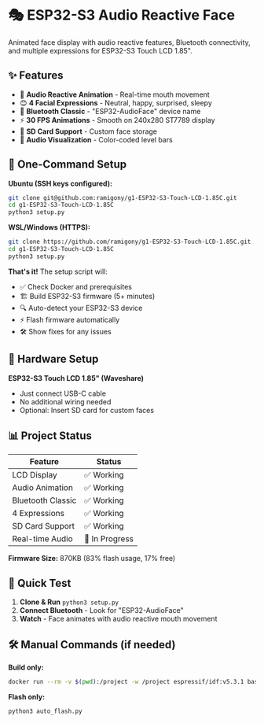 # 🎭 ESP32-S3 Audio Reactive Face

Animated face display with audio reactive features, Bluetooth connectivity, and multiple expressions for ESP32-S3 Touch LCD 1.85".

## ✨ Features

- 🎵 **Audio Reactive Animation** - Real-time mouth movement 
- 😊 **4 Facial Expressions** - Neutral, happy, surprised, sleepy
- 📱 **Bluetooth Classic** - "ESP32-AudioFace" device name
- ⚡ **30 FPS Animations** - Smooth on 240x280 ST7789 display
- 💾 **SD Card Support** - Custom face storage
- 🌈 **Audio Visualization** - Color-coded level bars

## 🚀 One-Command Setup

**Ubuntu (SSH keys configured):**

```bash
git clone git@github.com:ramigony/g1-ESP32-S3-Touch-LCD-1.85C.git
cd g1-ESP32-S3-Touch-LCD-1.85C
python3 setup.py
```

**WSL/Windows (HTTPS):**
```bash
git clone https://github.com/ramigony/g1-ESP32-S3-Touch-LCD-1.85C.git
cd g1-ESP32-S3-Touch-LCD-1.85C
python3 setup.py
```

**That's it!** The setup script will:
- ✅ Check Docker and prerequisites
- 🏗️ Build ESP32-S3 firmware (5+ minutes)
- 🔍 Auto-detect your ESP32-S3 device
- ⚡ Flash firmware automatically
- 🛠️ Show fixes for any issues

## 🔧 Hardware Setup

**ESP32-S3 Touch LCD 1.85" (Waveshare)**
- Just connect USB-C cable
- No additional wiring needed
- Optional: Insert SD card for custom faces

## 📊 Project Status

| Feature | Status |
|---------|--------|
| LCD Display | ✅ Working |
| Audio Animation | ✅ Working |
| Bluetooth Classic | ✅ Working |
| 4 Expressions | ✅ Working |
| SD Card Support | ✅ Working |
| Real-time Audio | 🔄 In Progress |

**Firmware Size:** 870KB (83% flash usage, 17% free)

## 🎯 Quick Test

1. **Clone & Run** `python3 setup.py`
2. **Connect Bluetooth** - Look for "ESP32-AudioFace"
3. **Watch** - Face animates with audio reactive mouth movement

## 🛠️ Manual Commands (if needed)

**Build only:**
```bash
docker run --rm -v $(pwd):/project -w /project espressif/idf:v5.3.1 bash -c "idf.py set-target esp32s3 && idf.py build"
```

**Flash only:**
```bash
python3 auto_flash.py
```
